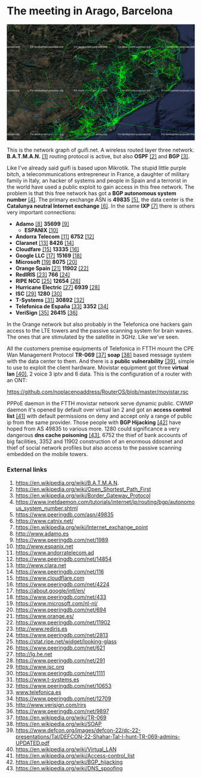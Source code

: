 # The meeting in Arago, Barcelona

![Guifi network](../Images/guifi-net.png)

This is the network graph of guifi.net. A wireless routed layer three network. **B.A.T.M.A.N.** [[1]](https://en.wikipedia.org/wiki/B.A.T.M.A.N.) routing protocol is active, but also **OSPF** [[2]](https://en.wikipedia.org/wiki/Open_Shortest_Path_First) and **BGP** [[3]](https://en.wikipedia.org/wiki/Border_Gateway_Protocol). 

Like I've already said guifi is based upon Mikrotik. The stupid little purple bitch, a telecommunications entrepreneur in France, a daughter of military family in Italy, an hacker of systems and people in Spain and a terrorist in the world have used a public exploit to gain access in this free  network. The problem is that this free network has got a **BGP autonomous system number** [[4]](https://www.inetdaemon.com/tutorials/internet/ip/routing/bgp/autonomous_system_number.shtml). The primary exchange ASN is **49835** [[5]](https://www.peeringdb.com/asn/49835), the data center is the **Catalunya neutral Internet exchange** [[6]](https://www.catnix.net/). In the same **IXP** [[7]](https://en.wikipedia.org/wiki/Internet_exchange_point) there is others very important connections:

- **Adamo** [[8]](http://www.adamo.es) **35699** [[9]](https://www.peeringdb.com/net/1989)
  - **ESPANIX** [[10]](http://www.espanix.net) 
- **Andorra Telecom** [[11]](
  https://www.andorratelecom.ad) **6752** [[12]](https://www.peeringdb.com/net/14854)
- **Claranet** [[13]](http://www.clara.net) **8426** [[14]](https://www.peeringdb.com/net/116)
- **Cloudfare** [[15]](https://www.cloudflare.com) **13335**  [[16]](https://www.peeringdb.com/net/4224)
- **Google LLC** [[17]](https://about.google/intl/en/) **15169** [[18]](https://www.peeringdb.com/net/433)
- **Microsoft** [[19]](https://www.microsoft.com/nl-nl/)  **8075** [[20]](https://www.peeringdb.com/net/694)
- **Orange Spain** [[21]](https://www.peeringdb.com/net/11902) **11902** [[22]](https://www.peeringdb.com/net/11902)
- **RedIRIS** [[23]](https://www.peeringdb.com/net/2813) **766** [[24]](https://www.peeringdb.com/net/2813)
- **RIPE NCC** [[25]](https://stat.ripe.net/widget/looking-glass) **12654** [[26]](https://www.peeringdb.com/net/621)
- **Hurricane Electric** [[27]](http://lg.he.net) **6939** [[28]](https://www.peeringdb.com/net/291)
- **ISC** [[29]](https://www.isc.org) **1280** [[30]](https://www.peeringdb.com/net/1111)
- **T-Systems** [[31]](https://www.t-systems.es) **30892** [[32]](https://www.peeringdb.com/net/10653)
- **Telefonica de España** [[33]](http://www.telefonica.es/) **3352** [[34]](https://www.peeringdb.com/net/12709)
- **VeriSign** [[35]](http://www.verisign.com/rirs) **26415** [[36]](https://www.peeringdb.com/net/9897)

In the Orange network but also probably in the Telefonica one hackers gain access to the LTE towers and the passive scanning system for brain waves. The ones that are stimulated by the satellite in 3GHz. Like we've seen. 

All the customers premise equipments of Telefonica in FTTH mount the CPE Wan Management Protocol **TR-069** [[37]](https://en.wikipedia.org/wiki/TR-069) **soap** [[38]](https://en.wikipedia.org/wiki/SOAP) based message system with the data center to them. And there is a **public vulnerability** [[39]](https://www.defcon.org/images/defcon-22/dc-22-presentations/Tal/DEFCON-22-Shahar-TaI-I-hunt-TR-069-admins-UPDATED.pdf), simple to use to exploit the client hardware. Movistar equipment got three **virtual lan** [[40]](https://en.wikipedia.org/wiki/Virtual_LAN), 2 voice 3 iptv and 6 data. This is the configuration of a router with an ONT:

https://github.com/noplacenoaddress/RouterOS/blob/master/movistar.rsc

PPPoE daemon in the FTTH movistar network serve dynamic public. CWMP daemon it's opened by default over virtual lan 2 and got an **access control list** [[41]](https://en.wikipedia.org/wiki/Access-control_list) with default permissions on deny and accept only a range of public ip from the same provider. Those people with **BGP Hijacking** [[42]](https://en.wikipedia.org/wiki/BGP_hijacking) have hoped from AS 49835 to various more. 1280 could significance a very dangerous **dns cache poisoning** [[43]](https://en.wikipedia.org/wiki/DNS_spoofing), 6752 the thief of bank accounts of big facilities, 3352  and 11902 construction of an enormous ddosnet and thief of social network profiles but also access to the passive scanning embedded on the mobile towers.

### External links

1. https://en.wikipedia.org/wiki/B.A.T.M.A.N.
2. https://en.wikipedia.org/wiki/Open_Shortest_Path_First
3. https://en.wikipedia.org/wiki/Border_Gateway_Protocol
4. https://www.inetdaemon.com/tutorials/internet/ip/routing/bgp/autonomous_system_number.shtml
5. https://www.peeringdb.com/asn/49835
6. https://www.catnix.net/
7. https://en.wikipedia.org/wiki/Internet_exchange_point
8. http://www.adamo.es
9. https://www.peeringdb.com/net/1989
10. http://www.espanix.net
11. https://www.andorratelecom.ad
12. https://www.peeringdb.com/net/14854
13. http://www.clara.net
14. https://www.peeringdb.com/net/116
15. https://www.cloudflare.com
16. https://www.peeringdb.com/net/4224
17. https://about.google/intl/en/
18. https://www.peeringdb.com/net/433
19. https://www.microsoft.com/nl-nl/
20. https://www.peeringdb.com/net/694
21. https://www.orange.es/
22. https://www.peeringdb.com/net/11902
23. http://www.rediris.es
24. https://www.peeringdb.com/net/2813
25. https://stat.ripe.net/widget/looking-glass
26. https://www.peeringdb.com/net/621
27. http://lg.he.net
28. https://www.peeringdb.com/net/291
29. https://www.isc.org
30. https://www.peeringdb.com/net/1111
31. https://www.t-systems.es
32. https://www.peeringdb.com/net/10653
33. www.telefonica.es
34. https://www.peeringdb.com/net/12709
35. http://www.verisign.com/rirs
36. https://www.peeringdb.com/net/9897
37. https://en.wikipedia.org/wiki/TR-069
38. https://en.wikipedia.org/wiki/SOAP
39. https://www.defcon.org/images/defcon-22/dc-22-presentations/Tal/DEFCON-22-Shahar-TaI-I-hunt-TR-069-admins-UPDATED.pdf
40. https://en.wikipedia.org/wiki/Virtual_LAN
41. https://en.wikipedia.org/wiki/Access-control_list
42. https://en.wikipedia.org/wiki/BGP_hijacking
43. https://en.wikipedia.org/wiki/DNS_spoofing
